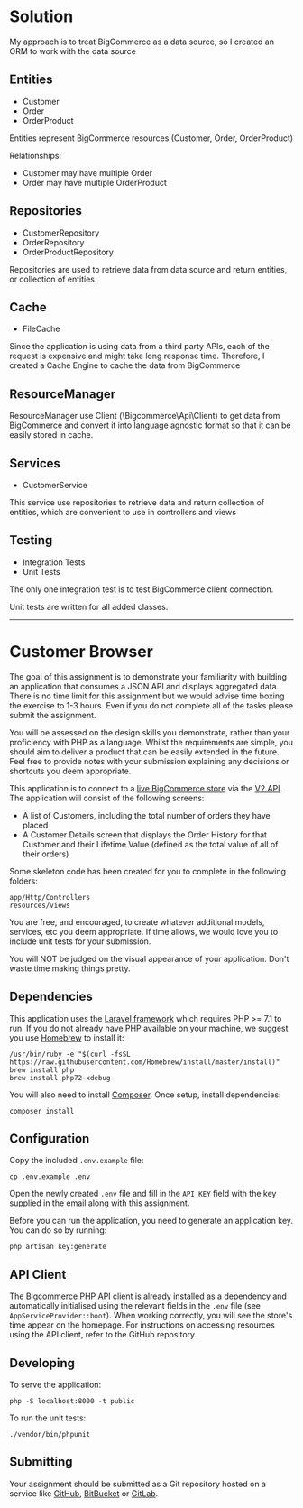  # Solution
 
 My approach is to treat BigCommerce as a data source, so I created an ORM to work with the data source
 
 ## Entities
 * Customer 
 * Order
 * OrderProduct
 
 Entities represent BigCommerce resources (Customer, Order, OrderProduct)
 
 Relationships:  
 * Customer may have multiple Order
 * Order may have multiple OrderProduct
 
 ## Repositories
 * CustomerRepository
 * OrderRepository
 * OrderProductRepository
 
 Repositories are used to retrieve data from data source and return entities, or collection of entities.
 
 ## Cache
 * FileCache
 
 Since the application is using data from a third party APIs, each of the request is expensive 
 and might take long response time. Therefore, I created a Cache Engine to cache the data from BigCommerce
 
 ## ResourceManager
 ResourceManager use Client (\Bigcommerce\Api\Client) to get data from BigCommerce and convert it into language agnostic format
 so that it can be easily stored in cache.
 
 ## Services
 * CustomerService
 
 This service use repositories to retrieve data and return collection of entities, which are convenient to use in controllers and views  

 ## Testing
 * Integration Tests
 * Unit Tests
 
 The only one integration test is to test BigCommerce client connection.
 
 Unit tests are written for all added classes.
 
 ----------------------------------------------------------------------------------------
 
 # Customer Browser
The goal of this assignment is to demonstrate your familiarity with building an application that consumes a JSON API
and displays aggregated data. There is no time limit for this assignment but we would advise time boxing the exercise
to 1-3 hours. Even if you do not complete all of the tasks please submit the assignment.

You will be assessed on the design skills you demonstrate, rather than your proficiency with PHP as a language. Whilst
the requirements are simple, you should aim to deliver a product that can be easily extended in the future. Feel free
to provide notes with your submission explaining any decisions or shortcuts you deem appropriate.

This application is to connect to a [live BigCommerce store](https://store-velgoi8q0k.mybigcommerce.com) via the
[V2 API](https://developer.bigcommerce.com/api/v2/). The application will consist of the following screens:
* A list of Customers, including the total number of orders they have placed
* A Customer Details screen that displays the Order History for that Customer and their Lifetime Value (defined as the
  total value of all of their orders)

Some skeleton code has been created for you to complete in the following folders:
```
app/Http/Controllers
resources/views
```

You are free, and encouraged, to create whatever additional models, services, etc you deem appropriate. If time allows,
we would love you to include unit tests for your submission.

You will NOT be judged on the visual appearance of your application. Don't waste time making things pretty.

## Dependencies
This application uses the [Laravel framework](https://laravel.com/docs/5.6) which requires PHP >= 7.1 to run. If you do
not already have PHP available on your machine, we suggest you use [Homebrew](https://brew.sh/) to install it:
```
/usr/bin/ruby -e "$(curl -fsSL https://raw.githubusercontent.com/Homebrew/install/master/install)"
brew install php
brew install php72-xdebug
```

You will also need to install [Composer](https://getcomposer.org/download/). Once setup, install dependencies:
```
composer install
```

## Configuration
Copy the included `.env.example` file:
```
cp .env.example .env
```

Open the newly created `.env` file and fill in the `API_KEY` field with the key supplied in the email along with this
assignment.

Before you can run the application, you need to generate an application key. You can do so by running:
```
php artisan key:generate
```

## API Client
The [Bigcommerce PHP API](https://github.com/bigcommerce/bigcommerce-api-php) client is already installed as a
dependency and automatically initialised using the relevant fields in the `.env` file (see `AppServiceProvider::boot`).
When working correctly, you will see the store's time appear on the homepage. For instructions on accessing resources
using the API client, refer to the GitHub repository.

## Developing

To serve the application:
```
php -S localhost:8000 -t public
```                               

To run the unit tests:
```
./vendor/bin/phpunit
```

## Submitting
Your assignment should be submitted as a Git repository hosted on a service like [GitHub](https://github.com),
[BitBucket](https://bitbucket.org/) or [GitLab](https://gitlab.com/).
